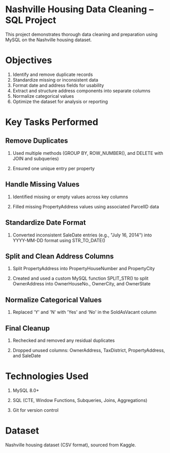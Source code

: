 # Nashville Housing Data Cleaning – SQL Project
This project demonstrates thorough data cleaning and preparation using MySQL on the Nashville housing dataset.

# Objectives

1) Identify and remove duplicate records
2) Standardize missing or inconsistent data
3) Format date and address fields for usability
4) Extract and structure address components into separate columns
5) Normalize categorical values
6) Optimize the dataset for analysis or reporting

# Key Tasks Performed

## Remove Duplicates

1) Used multiple methods (GROUP BY, ROW_NUMBER(), and DELETE with JOIN and subqueries)

2) Ensured one unique entry per property

## Handle Missing Values

1) Identified missing or empty values across key columns

2) Filled missing PropertyAddress values using associated ParcelID data

## Standardize Date Format

1) Converted inconsistent SaleDate entries (e.g., "July 16, 2014") into YYYY-MM-DD format using STR_TO_DATE()

## Split and Clean Address Columns

1) Split PropertyAddress into PropertyHouseNumber and PropertyCity

2) Created and used a custom MySQL function SPLIT_STR() to split OwnerAddress into OwnerHouseNo., OwnerCity, and OwnerState

## Normalize Categorical Values

1) Replaced 'Y' and 'N' with 'Yes' and 'No' in the SoldAsVacant column

## Final Cleanup

1) Rechecked and removed any residual duplicates

2) Dropped unused columns: OwnerAddress, TaxDistrict, PropertyAddress, and SaleDate

# Technologies Used
1) MySQL 8.0+

2) SQL (CTE, Window Functions, Subqueries, Joins, Aggregations)

3) Git for version control

# Dataset
Nashville housing dataset (CSV format), sourced from Kaggle.


